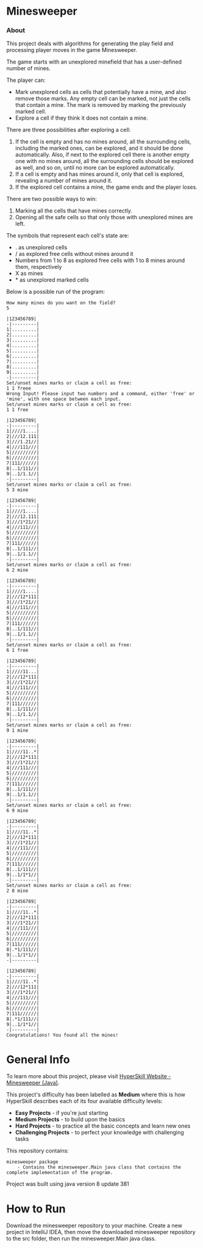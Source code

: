 # Minesweeper

### About

This project deals with algorithms for generating the play field and processing player moves in 
the game Minesweeper.

The game starts with an unexplored minefield that has a user-defined number of mines.

The player can:
- Mark unexplored cells as cells that potentially have a mine, and also remove those marks. 
Any empty cell can be marked, not just the cells that contain a mine. 
The mark is removed by marking the previously marked cell.
- Explore a cell if they think it does not contain a mine.

There are three possibilities after exploring a cell:

1. If the cell is empty and has no mines around, all the surrounding cells, 
including the marked ones, can be explored, and it should be done automatically. 
Also, if next to the explored cell there is another empty one with no mines around, 
all the surrounding cells should be explored as well, and so on, until no more can be explored automatically.
2. If a cell is empty and has mines around it, only that cell is explored, revealing a number of mines around it.
3. If the explored cell contains a mine, the game ends and the player loses.

There are two possible ways to win:

1. Marking all the cells that have mines correctly.
2. Opening all the safe cells so that only those with unexplored mines are left.

The symbols that represent each cell's state are:

- . as unexplored cells
- / as explored free cells without mines around it
- Numbers from 1 to 8 as explored free cells with 1 to 8 mines around them, respectively
- X as mines
- \* as unexplored marked cells

Below is a possible run of the program:

    How many mines do you want on the field?
    5

    |123456789|
    -|---------|
    1|.........|
    2|.........|
    3|.........|
    4|.........|
    5|.........|
    6|.........|
    7|.........|
    8|.........|
    9|.........|
    -|---------|
    Set/unset mines marks or claim a cell as free:
    1 1 freee
    Wrong Input! Please input two numbers and a command, either 'free' or 'mine', with one space between each input.
    Set/unset mines marks or claim a cell as free:
    1 1 free

    |123456789|
    -|---------|
    1|////1....|
    2|///12.111|
    3|///1.21//|
    4|///111///|
    5|/////////|
    6|/////////|
    7|111//////|
    8|..1/111//|
    9|..1/1.1//|
    -|---------|
    Set/unset mines marks or claim a cell as free:
    5 3 mine

    |123456789|
    -|---------|
    1|////1....|
    2|///12.111|
    3|///1*21//|
    4|///111///|
    5|/////////|
    6|/////////|
    7|111//////|
    8|..1/111//|
    9|..1/1.1//|
    -|---------|
    Set/unset mines marks or claim a cell as free:
    6 2 mine

    |123456789|
    -|---------|
    1|////1....|
    2|///12*111|
    3|///1*21//|
    4|///111///|
    5|/////////|
    6|/////////|
    7|111//////|
    8|..1/111//|
    9|..1/1.1//|
    -|---------|
    Set/unset mines marks or claim a cell as free:
    6 1 free

    |123456789|
    -|---------|
    1|////11...|
    2|///12*111|
    3|///1*21//|
    4|///111///|
    5|/////////|
    6|/////////|
    7|111//////|
    8|..1/111//|
    9|..1/1.1//|
    -|---------|
    Set/unset mines marks or claim a cell as free:
    9 1 mine

    |123456789|
    -|---------|
    1|////11..*|
    2|///12*111|
    3|///1*21//|
    4|///111///|
    5|/////////|
    6|/////////|
    7|111//////|
    8|..1/111//|
    9|..1/1.1//|
    -|---------|
    Set/unset mines marks or claim a cell as free:
    6 9 mine

    |123456789|
    -|---------|
    1|////11..*|
    2|///12*111|
    3|///1*21//|
    4|///111///|
    5|/////////|
    6|/////////|
    7|111//////|
    8|..1/111//|
    9|..1/1*1//|
    -|---------|
    Set/unset mines marks or claim a cell as free:
    2 8 mine
    
    |123456789|
    -|---------|
    1|////11..*|
    2|///12*111|
    3|///1*21//|
    4|///111///|
    5|/////////|
    6|/////////|
    7|111//////|
    8|.*1/111//|
    9|..1/1*1//|
    -|---------|

    |123456789|
    -|---------|
    1|////11..*|
    2|///12*111|
    3|///1*21//|
    4|///111///|
    5|/////////|
    6|/////////|
    7|111//////|
    8|.*1/111//|
    9|..1/1*1//|
    -|---------|
    Congratulations! You found all the mines!

# General Info

To learn more about this project, please visit
[HyperSkill Website - Minesweeper (Java)](https://hyperskill.org/projects/77).

This project's difficulty has been labelled as __Medium__ where this is how
HyperSkill describes each of its four available difficulty levels:

- __Easy Projects__ - if you're just starting
- __Medium Projects__ - to build upon the basics
- __Hard Projects__ - to practice all the basic concepts and learn new ones
- __Challenging Projects__ - to perfect your knowledge with challenging tasks

This repository contains:

    minesweeper package
        - Contains the minesweeper.Main java class that contains the complete implementation of the program.

Project was built using java version 8 update 381

# How to Run

Download the minesweeper repository to your machine. Create a new project in IntelliJ IDEA, then move the downloaded 
minesweeper repository to the src folder, then run the minesweeper.Main java class.
